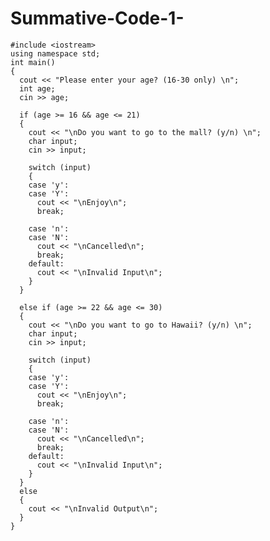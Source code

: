# Summative-Code-1-

    #include <iostream>
    using namespace std;
    int main()
    {
      cout << "Please enter your age? (16-30 only) \n";
      int age;
      cin >> age;

      if (age >= 16 && age <= 21)
      {
        cout << "\nDo you want to go to the mall? (y/n) \n";
        char input;
        cin >> input;

        switch (input)
        {
        case 'y':
        case 'Y':
          cout << "\nEnjoy\n";
          break;

        case 'n':
        case 'N':
          cout << "\nCancelled\n";
          break;
        default:
          cout << "\nInvalid Input\n";
        }
      }

      else if (age >= 22 && age <= 30)
      {
        cout << "\nDo you want to go to Hawaii? (y/n) \n";
        char input;
        cin >> input;

        switch (input)
        {
        case 'y':
        case 'Y':
          cout << "\nEnjoy\n";
          break;

        case 'n':
        case 'N':
          cout << "\nCancelled\n";
          break;
        default:
          cout << "\nInvalid Input\n";
        }
      }
      else
      {
        cout << "\nInvalid Output\n";
      }
    }
